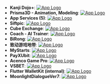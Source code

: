 - **Kanji Dojo+**: [![App Logo](https://is1-ssl.mzstatic.com/image/thumb/Purple221/v4/e9/e5/e5/e9e5e5a4-d9be-05e3-ac9a-b3a20a1c73b9/AppIcon-0-0-1x_U007epad-0-1-85-220.png/200x200bb-80.png)](https://testflight.apple.com/join/C9d9bqp2)
- **Prisma3D - Animation, Modeling**: [![App Logo](https://is1-ssl.mzstatic.com/image/thumb/Purple221/v4/12/8a/5d/128a5d91-2c2a-d864-2357-f7595c3cb70a/AppIcon-0-0-1x_U007emarketing-0-8-0-85-220.png/200x200bb-80.png)](https://testflight.apple.com/join/KMY9ddJz)
- **App Services (5)**: [![App Logo](https://is1-ssl.mzstatic.com/image/thumb/Purple221/v4/9d/27/4c/9d274cfe-63ae-ba62-409c-a37ebe957d34/AppIcon-0-0-1x_U007emarketing-0-0-0-7-0-0-sRGB-0-0-0-GLES2_U002c0-512MB-85-220-0-0.png/200x200bb-80.png)](https://testflight.apple.com/join/XYqRSSQT)
- **Siftpic**: [![App Logo](https://is1-ssl.mzstatic.com/image/thumb/Purple211/v4/0b/ce/36/0bce367f-abc4-d32c-2e87-116bc39d0902/AppIcon-0-0-1x_U007epad-0-1-85-220.png/200x200bb-80.png)](https://testflight.apple.com/join/6fc4aJES)
- **Cube Exchange**: [![App Logo](https://is1-ssl.mzstatic.com/image/thumb/Purple211/v4/6a/d7/e1/6ad7e1ac-1c18-dbaa-48ef-fbcb10167d64/AppIconProduction-0-0-1x_U007ephone-0-1-0-85-220.png/200x200bb-80.png)](https://testflight.apple.com/join/HVfTFeAt)
- **Coach - AI Trainer**: [![App Logo](https://is1-ssl.mzstatic.com/image/thumb/Purple211/v4/20/84/00/208400ad-856f-a8bf-f4e9-f2c189cbf2fb/AppIcon-0-0-1x_U007emarketing-0-8-0-85-220.png/200x200bb-80.png)](https://testflight.apple.com/join/yy5xSmSA)
- **BiRong**: [![App Logo](https://is1-ssl.mzstatic.com/image/thumb/Purple221/v4/d1/4c/04/d14c045a-87d4-8fc4-9b55-fea3a616df21/AppIcon-0-0-1x_U007emarketing-0-8-0-85-220.png/200x200bb-80.png)](https://testflight.apple.com/join/4YcNDH8Z)
- **致动游戏地带**: [![App Logo](https://is1-ssl.mzstatic.com/image/thumb/Purple221/v4/29/b3/c2/29b3c2b1-19fe-6fe1-044f-0bafdc07dd67/AppIcon-0-0-1x_U007emarketing-0-9-0-0-85-220.png/200x200bb-80.png)](https://testflight.apple.com/join/1TfFssXB)
- **MyStarts**: [![App Logo](https://is1-ssl.mzstatic.com/image/thumb/Purple211/v4/c6/2e/d6/c62ed641-5045-806e-9673-f35fcbb80607/AppIcon-vd011-0-0-1x_U007emarketing-0-11-0-85-220.png/200x200bb-80.png)](https://testflight.apple.com/join/uutUS4qh)
- **PayXUbit**: [![App Logo](https://is1-ssl.mzstatic.com/image/thumb/Purple221/v4/b4/00/d0/b400d037-d8cd-7bb3-35ad-a43fe32cf619/AppIcon-0-0-1x_U007emarketing-0-10-0-85-220.png/200x200bb-80.png)](https://testflight.apple.com/join/uPvE6C98)
- **Acenco Game Pro**: [![App Logo](https://is1-ssl.mzstatic.com/image/thumb/Purple211/v4/78/a5/0d/78a50d1a-ec80-6765-06fa-389e5640129a/AppIcon-0-0-1x_U007emarketing-0-0-0-7-0-0-sRGB-0-0-0-GLES2_U002c0-512MB-85-220-0-0.png/200x200bb-80.png)](https://testflight.apple.com/join/ryChy39U)
- **VSBET**: [![App Logo](https://is1-ssl.mzstatic.com/image/thumb/Purple211/v4/97/5b/27/975b2793-ddb3-498a-4e73-13a2e475b7ee/AppIcon-vd013-0-0-1x_U007emarketing-0-11-0-85-220.png/200x200bb-80.png)](https://testflight.apple.com/join/6aA3bYC6)
- **Flutter WalletKit (internal)**: [![App Logo](https://is1-ssl.mzstatic.com/image/thumb/Purple221/v4/5d/44/0f/5d440f71-eb22-6539-8182-892cab309836/AppIcon-internal-0-0-1x_U007emarketing-0-11-0-85-220.png/200x200bb-80.png)](https://testflight.apple.com/join/ABbjL9Yu)
- **MoonlightDialogueVer7**: [![App Logo](https://is1-ssl.mzstatic.com/image/thumb/Purple221/v4/db/30/b9/db30b9bf-a2ff-9a41-095e-e1f93b29c1b2/AppIcon-0-0-1x_U007emarketing-0-8-0-85-220.png/200x200bb-80.png)](https://testflight.apple.com/join/GsDtgHUy)
